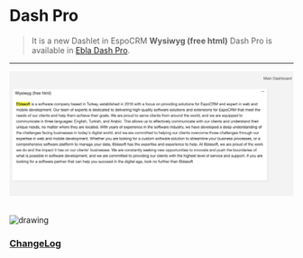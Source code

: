 # Dash Pro <a href="https://www.eblasoft.com.tr/espocrm-extension-page/ebla-dash-pro" target="_blank" id="ext-version" data-id="64be3b2a63390fb0a"></a>

> It is a new Dashlet in EspoCRM **Wysiwyg  (free html)**
> Dash Pro is available in [Ebla Dash Pro](https://www.eblasoft.com.tr/espocrm-extension-page/dash-pro).

---

![Dash Pro](../../_static/images/extensions/dashlet-pro/dash-pro.png)

<br>

<img src="https://eblasoft.github.io/documentation/_static/images/extensions/dashlet-pro/dash-pro-op.png" alt="drawing" style="width:200px;"/>

<br>

### <font color=gray> [ChangeLog](changelog.md) </font>
